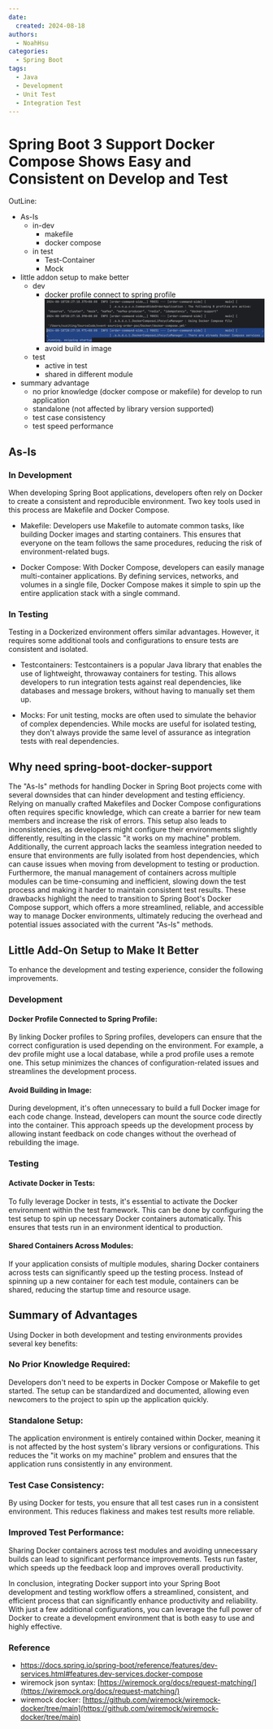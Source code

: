 ```yaml
---
date:
  created: 2024-08-18
authors:
  - NoahHsu
categories:
  - Spring Boot
tags:
  - Java
  - Development
  - Unit Test
  - Integration Test
---
```

# Spring Boot 3 Support Docker Compose Shows Easy and Consistent on Develop and Test

OutLine:
- As-Is
  - in-dev
    - makefile
    - docker compose
  - in test
    - Test-Container
    - Mock
- little addon setup to make better
  - dev
    - docker profile connect to spring profile
    ![profile_not_updated.png](resources%2Fsb-docker%2Fprofile_not_updated.png)
    - avoid build in image
  - test
    - active in test
    - shared in different module
- summary advantage
  - no prior knowledge (docker compose or makefile) for develop to run application
  - standalone (not affected by library version supported)
  - test case consistency
  - test speed performance

## As-Is
### In Development
When developing Spring Boot applications, developers often rely on Docker to create a consistent and reproducible environment. Two key tools used in this process are Makefile and Docker Compose.

- Makefile: Developers use Makefile to automate common tasks, like building Docker images and starting containers. This ensures that everyone on the team follows the same procedures, reducing the risk of environment-related bugs.

- Docker Compose: With Docker Compose, developers can easily manage multi-container applications. By defining services, networks, and volumes in a single file, Docker Compose makes it simple to spin up the entire application stack with a single command.

### In Testing
Testing in a Dockerized environment offers similar advantages. However, it requires some additional tools and configurations to ensure tests are consistent and isolated.

- Testcontainers: Testcontainers is a popular Java library that enables the use of lightweight, throwaway containers for testing. This allows developers to run integration tests against real dependencies, like databases and message brokers, without having to manually set them up.

- Mocks: For unit testing, mocks are often used to simulate the behavior of complex dependencies. While mocks are useful for isolated testing, they don't always provide the same level of assurance as integration tests with real dependencies.

## Why need spring-boot-docker-support

The "As-Is" methods for handling Docker in Spring Boot projects come with several downsides that can hinder development and testing efficiency. Relying on manually crafted Makefiles and Docker Compose configurations often requires specific knowledge, which can create a barrier for new team members and increase the risk of errors. This setup also leads to inconsistencies, as developers might configure their environments slightly differently, resulting in the classic "it works on my machine" problem. 
Additionally, the current approach lacks the seamless integration needed to ensure that environments are fully isolated from host dependencies, which can cause issues when moving from development to testing or production. Furthermore, the manual management of containers across multiple modules can be time-consuming and inefficient, slowing down the test process and making it harder to maintain consistent test results. These drawbacks highlight the need to transition to Spring Boot's Docker Compose support, which offers a more streamlined, reliable, and accessible way to manage Docker environments, ultimately reducing the overhead and potential issues associated with the current "As-Is" methods.

## Little Add-On Setup to Make It Better
To enhance the development and testing experience, consider the following improvements.

### Development
#### Docker Profile Connected to Spring Profile: 

By linking Docker profiles to Spring profiles, developers can ensure that the correct configuration is used depending on the environment. For example, a dev profile might use a local database, while a prod profile uses a remote one. This setup minimizes the chances of configuration-related issues and streamlines the development process.

#### Avoid Building in Image: 

During development, it's often unnecessary to build a full Docker image for each code change. Instead, developers can mount the source code directly into the container. This approach speeds up the development process by allowing instant feedback on code changes without the overhead of rebuilding the image.

### Testing
#### Activate Docker in Tests:

To fully leverage Docker in tests, it's essential to activate the Docker environment within the test framework. This can be done by configuring the test setup to spin up necessary Docker containers automatically. This ensures that tests run in an environment identical to production.

#### Shared Containers Across Modules:

If your application consists of multiple modules, sharing Docker containers across tests can significantly speed up the testing process. Instead of spinning up a new container for each test module, containers can be shared, reducing the startup time and resource usage.

## Summary of Advantages

Using Docker in both development and testing environments provides several key benefits:

### No Prior Knowledge Required: 

Developers don't need to be experts in Docker Compose or Makefile to get started. The setup can be standardized and documented, allowing even newcomers to the project to spin up the application quickly.

### Standalone Setup:
The application environment is entirely contained within Docker, meaning it is not affected by the host system's library versions or configurations. This reduces the "it works on my machine" problem and ensures that the application runs consistently in any environment.

### Test Case Consistency:
By using Docker for tests, you ensure that all test cases run in a consistent environment. This reduces flakiness and makes test results more reliable.

### Improved Test Performance:
Sharing Docker containers across test modules and avoiding unnecessary builds can lead to significant performance improvements. Tests run faster, which speeds up the feedback loop and improves overall productivity.

In conclusion, integrating Docker support into your Spring Boot development and testing workflow offers a streamlined, consistent, and efficient process that can significantly enhance productivity and reliability. With just a few additional configurations, you can leverage the full power of Docker to create a development environment that is both easy to use and highly effective.

### Reference
- https://docs.spring.io/spring-boot/reference/features/dev-services.html#features.dev-services.docker-compose
- wiremock json syntax: [https://wiremock.org/docs/request-matching/](https://wiremock.org/docs/request-matching/)
- wiremock docker: [https://github.com/wiremock/wiremock-docker/tree/main](https://github.com/wiremock/wiremock-docker/tree/main)